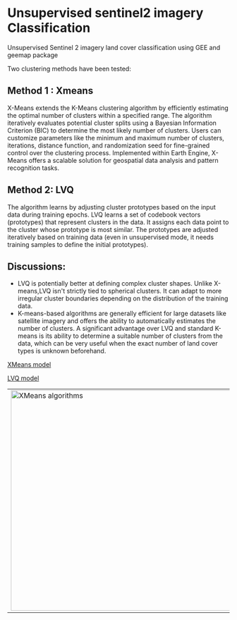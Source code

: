 # Unsupervised sentinel2 imagery Classification
Unsupervised Sentinel 2 imagery land cover classification using GEE and geemap package

Two clustering methods have been tested: 

## Method 1  : Xmeans
  
X-Means extends the K-Means clustering algorithm by efficiently estimating the optimal number of clusters within a specified range.
The algorithm iteratively evaluates potential cluster splits using a Bayesian Information Criterion (BIC) to determine the most likely number of clusters.
Users can customize parameters like the minimum and maximum number of clusters, iterations, distance function, and randomization seed for fine-grained control over the clustering process.
Implemented within Earth Engine, X-Means offers a scalable solution for geospatial data analysis and pattern recognition tasks.

 ## Method 2: LVQ
  
 The algorithm learns by adjusting cluster prototypes based on the input data during training epochs.
LVQ learns a set of codebook vectors (prototypes) that represent clusters in the data. It assigns each data point to the cluster whose prototype is most similar. The prototypes are adjusted iteratively based on training data (even in unsupervised mode, it needs training samples to define the initial prototypes).

## Discussions:
- LVQ is potentially better at defining complex cluster shapes. Unlike X-means,LVQ isn't strictly tied to spherical clusters. It can adapt to more irregular cluster boundaries depending on the distribution of the training data.
-  K-means-based algorithms are generally efficient for large datasets like satellite imagery and offers the ability to automatically estimates the number of clusters. A significant advantage over LVQ and standard K-means is its ability to determine a suitable number of clusters from the data, which can be very useful when the exact number of land cover types is unknown beforehand.

[XMeans model](https://github.com/fadodo/unsupervised_sentinel2__imagery_classification/blob/main/xmeans_clusterred.html)

[LVQ model](https://github.com/fadodo/unsupervised_sentinel2__imagery_classification/blob/main/lvq_clustered.html)


  <table style="border-collapse: collapse;">
  <tr>
    <td><img src="https://github.com/fadodo/unsupervised_sentinel2__imagery_classification/blob/main/xmeans_clusterred.png" alt="XMeans algorithms" width="500"></td>
    <td><img src="https://github.com/fadodo/unsupervised_sentinel2__imagery_classification/blob/main/lvq_clustered.png" width="500"></td>
  </tr>
</table>
